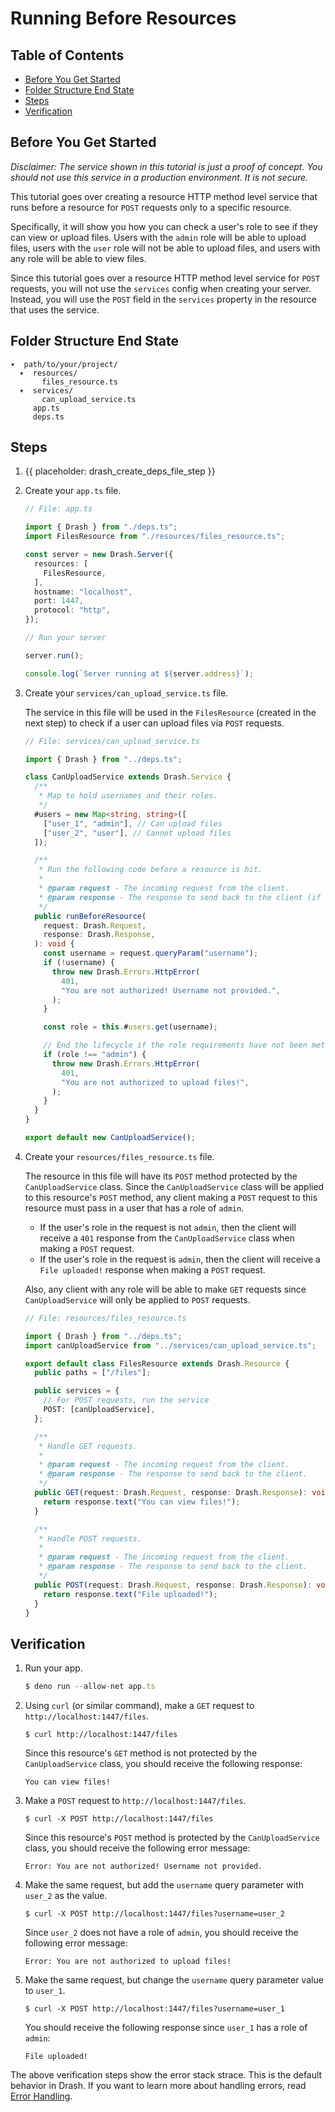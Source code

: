 # Running Before Resources

## Table of Contents

- [Before You Get Started](#before-you-get-started)
- [Folder Structure End State](#folder-structure-end-state)
- [Steps](#steps)
- [Verification](#verification)

## Before You Get Started

_Disclaimer: The service shown in this tutorial is just a proof of concept. You
should not use this service in a production environment. It is not secure._

This tutorial goes over creating a resource HTTP method level service that runs
before a resource for `POST` requests only to a specific resource.

Specifically, it will show you how you can check a user's role to see if they
can view or upload files. Users with the `admin` role will be able to upload
files, users with the `user` role will not be able to upload files, and users
with any role will be able to view files.

Since this tutorial goes over a resource HTTP method level service for `POST`
requests, you will not use the `services` config when creating your server.
Instead, you will use the `POST` field in the `services` property in the
resource that uses the service.

## Folder Structure End State

```text
▾  path/to/your/project/
  ▾  resources/
       files_resource.ts
  ▾  services/
       can_upload_service.ts
     app.ts
     deps.ts
```

## Steps

1. {{ placeholder: drash_create_deps_file_step }}

1. Create your `app.ts` file.

   ```typescript
   // File: app.ts

   import { Drash } from "./deps.ts";
   import FilesResource from "./resources/files_resource.ts";

   const server = new Drash.Server({
     resources: [
       FilesResource,
     ],
     hostname: "localhost",
     port: 1447,
     protocol: "http",
   });

   // Run your server

   server.run();

   console.log(`Server running at ${server.address}`);
   ```

1. Create your `services/can_upload_service.ts` file.

   The service in this file will be used in the `FilesResource` (created in the
   next step) to check if a user can upload files via `POST` requests.

   ```typescript
   // File: services/can_upload_service.ts

   import { Drash } from "../deps.ts";

   class CanUploadService extends Drash.Service {
     /**
      * Map to hold usernames and their roles.
      */
     #users = new Map<string, string>([
       ["user_1", "admin"], // Can upload files
       ["user_2", "user"], // Cannot upload files
     ]);

     /**
      * Run the following code before a resource is hit.
      *
      * @param request - The incoming request from the client.
      * @param response - The response to send back to the client (if needed).
      */
     public runBeforeResource(
       request: Drash.Request,
       response: Drash.Response,
     ): void {
       const username = request.queryParam("username");
       if (!username) {
         throw new Drash.Errors.HttpError(
           401,
           "You are not authorized! Username not provided.",
         );
       }

       const role = this.#users.get(username);

       // End the lifecycle if the role requirements have not been met
       if (role !== "admin") {
         throw new Drash.Errors.HttpError(
           401,
           "You are not authorized to upload files!",
         );
       }
     }
   }

   export default new CanUploadService();
   ```

1. Create your `resources/files_resource.ts` file.

   The resource in this file will have its `POST` method protected by the
   `CanUploadService` class. Since the `CanUploadService` class will be applied
   to this resource's `POST` method, any client making a `POST` request to this
   resource must pass in a user that has a role of `admin`.

   - If the user's role in the request is not `admin`, then the client will
     receive a `401` response from the `CanUploadService` class when making a
     `POST` request.
   - If the user's role in the request is `admin`, then the client will receive
     a `File uploaded!` response when making a `POST` request.

   Also, any client with any role will be able to make `GET` requests since
   `CanUploadService` will only be applied to `POST` requests.

   ```typescript
   // File: resources/files_resource.ts

   import { Drash } from "../deps.ts";
   import canUploadService from "../services/can_upload_service.ts";

   export default class FilesResource extends Drash.Resource {
     public paths = ["/files"];

     public services = {
       // For POST requests, run the service
       POST: [canUploadService],
     };

     /**
      * Handle GET requests.
      *
      * @param request - The incoming request from the client.
      * @param response - The response to send back to the client.
      */
     public GET(request: Drash.Request, response: Drash.Response): void {
       return response.text("You can view files!");
     }

     /**
      * Handle POST requests.
      *
      * @param request - The incoming request from the client.
      * @param response - The response to send back to the client.
      */
     public POST(request: Drash.Request, response: Drash.Response): void {
       return response.text("File uploaded!");
     }
   }
   ```

## Verification

1. Run your app.

   ```typescript
   $ deno run --allow-net app.ts
   ```

2. Using `curl` (or similar command), make a `GET` request to
   `http://localhost:1447/files`.

   ```text
   $ curl http://localhost:1447/files
   ```

   Since this resource's `GET` method is not protected by the `CanUploadService`
   class, you should receive the following response:

   ```text
   You can view files!
   ```

3. Make a `POST` request to `http://localhost:1447/files`.

   ```text
   $ curl -X POST http://localhost:1447/files
   ```

   Since this resource's `POST` method is protected by the `CanUploadService`
   class, you should receive the following error message:

   ```text
   Error: You are not authorized! Username not provided.
   ```

4. Make the same request, but add the `username` query parameter with `user_2`
   as the value.

   ```text
   $ curl -X POST http://localhost:1447/files?username=user_2
   ```

   Since `user_2` does not have a role of `admin`, you should receive the
   following error message:

   ```text
   Error: You are not authorized to upload files!
   ```

5. Make the same request, but change the `username` query parameter value to
   `user_1`.

   ```text
   $ curl -X POST http://localhost:1447/files?username=user_1
   ```

   You should receive the following response since `user_1` has a role of
   `admin`:

   ```text
   File uploaded!
   ```

The above verification steps show the error stack strace. This is the default
behavior in Drash. If you want to learn more about handling errors, read
[Error Handling](/drash/v2.x/tutorials/servers/error-handling).
